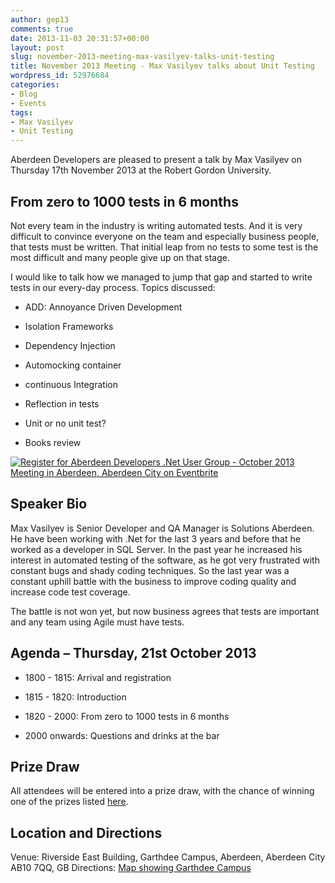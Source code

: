 ```yaml
---
author: gep13
comments: true
date: 2013-11-03 20:31:57+00:00
layout: post
slug: november-2013-meeting-max-vasilyev-talks-unit-testing
title: November 2013 Meeting - Max Vasilyev talks about Unit Testing
wordpress_id: 52976684
categories:
- Blog
- Events
tags:
- Max Vasilyev
- Unit Testing
---
```


Aberdeen Developers are pleased to present a talk by Max Vasilyev on Thursday 17th November 2013 at the Robert Gordon University.


## From zero to 1000 tests in 6 months


Not every team in the industry is writing automated tests. And it is very difficult to convince everyone on the team and especially business people, that tests must be written.
That initial leap from no tests to some test is the most difficult and many people give up on that stage.

I would like to talk how we managed to jump that gap and started to write tests in our every-day process.
Topics discussed:



	
  * ADD: Annoyance Driven Development

	
  * Isolation Frameworks

	
  * Dependency Injection

	
  * Automocking container

	
  * continuous Integration

	
  * Reflection in tests

	
  * Unit or no unit test?

	
  * Books review




[![Register for Aberdeen Developers .Net User Group - October 2013 Meeting in Aberdeen, Aberdeen City on Eventbrite](http://www.eventbrite.com/registerbutton?eid=2581657808)](http://adnuguk-nov2013.eventbrite.co.uk/?ebtv=C)




## Speaker Bio


Max Vasilyev is Senior Developer and QA Manager is Solutions Aberdeen. He have been working with .Net for the last 3 years and before that he worked as a developer in SQL Server.
In the past year he increased his interest in automated testing of the software, as he got very frustrated with constant bugs and shady coding techniques.
So the last year was a constant uphill battle with the business to improve coding quality and increase code test coverage.

The battle is not won yet, but now business agrees that tests are important and any team using Agile must have tests.


## Agenda – Thursday, 21st October 2013





	
  * 1800 - 1815: Arrival and registration

	
  * 1815 - 1820: Introduction

	
  * 1820 - 2000: From zero to 1000 tests in 6 months

	
  * 2000 onwards: Questions and drinks at the bar




## Prize Draw


All attendees will be entered into a prize draw, with the chance of winning one of the prizes listed [here](http://www.gep13.co.uk/blog/?p=107).


## Location and Directions


Venue: Riverside East Building, Garthdee Campus, Aberdeen, Aberdeen City AB10 7QQ, GB
Directions: [Map showing Garthdee Campus](https://maps.google.co.uk/maps?q=ab10+7qq&hl=en&sll=57.118536,-2.147655&sspn=0.021179,0.022573&hnear=Aberdeen+AB10+7QQ,+United+Kingdom&t=m&z=16)
